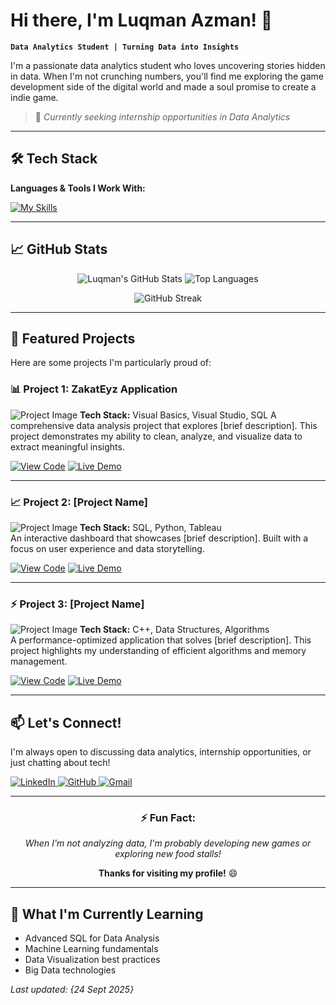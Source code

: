 # Hi there, I'm Luqman Azman! 👋

**`Data Analytics Student | Turning Data into Insights`**

I'm a passionate data analytics student who loves uncovering stories hidden in data. When I'm not crunching numbers, you'll find me exploring the game development side of the digital world and made a soul promise to create a indie game.

> 🚀 *Currently seeking internship opportunities in Data Analytics*

---

## 🛠️ Tech Stack

**Languages & Tools I Work With:**

[![My Skills](https://skillicons.dev/icons?i=c,cs,cpp,figma,java,js,php,py,unity,visualstudio,vscode,&theme=light)](https://skillicons.dev)

---

## 📈 GitHub Stats

<div align="center">
  
![Luqman's GitHub Stats](https://github-readme-stats.vercel.app/api?username=luqmanazman&show_icons=true&theme=radical&hide_border=true)
![Top Languages](https://github-readme-stats.vercel.app/api/top-langs/?username=luqmanazman&layout=compact&theme=radical&hide_border=true)

![GitHub Streak](https://streak-stats.demolab.com/?user=luqmanazman&theme=radical&hide_border=true)

</div>

---

## 🚀 Featured Projects

Here are some projects I'm particularly proud of:

### 📊 Project 1: ZakatEyz Application
![Project Image](https://via.placeholder.com/800x400/4d4d4d/ffffff?text=Project+Screenshot+1)
**Tech Stack:** Visual Basics, Visual Studio, SQL
A comprehensive data analysis project that explores [brief description]. This project demonstrates my ability to clean, analyze, and visualize data to extract meaningful insights.

[![View Code](https://img.shields.io/badge/View-Code-blue?style=for-the-flat-square)](https://github.com/lookMANimator/ZakatEyz-Project)
[![Live Demo](https://img.shields.io/badge/Live-Demo-green?style=for-the-flat-square)](https://github.com/luqmanazman/project1) 

---

### 📈 Project 2: [Project Name]
![Project Image](https://via.placeholder.com/800x400/4d4d4d/ffffff?text=Project+Screenshot+2)
**Tech Stack:** SQL, Python, Tableau  
An interactive dashboard that showcases [brief description]. Built with a focus on user experience and data storytelling.

[![View Code](https://img.shields.io/badge/View-Code-blue?style=for-the-flat-square)](https://github.com/luqmanazman/project2)
[![Live Demo](https://img.shields.io/badge/Live-Demo-green?style=for-the-flat-square)](https://github.com/luqmanazman/project2)

---

### ⚡ Project 3: [Project Name]
![Project Image](https://via.placeholder.com/800x400/4d4d4d/ffffff?text=Project+Screenshot+3)
**Tech Stack:** C++, Data Structures, Algorithms  
A performance-optimized application that solves [brief description]. This project highlights my understanding of efficient algorithms and memory management.

[![View Code](https://img.shields.io/badge/View-Code-blue?style=for-the-flat-square)](https://github.com/luqmanazman/project3)
[![Live Demo](https://img.shields.io/badge/Live-Demo-green?style=for-the-flat-square)](https://github.com/luqmanazman/project3)

---

## 📫 Let's Connect!

I'm always open to discussing data analytics, internship opportunities, or just chatting about tech!

<a href="www.linkedin.com/in/luqman-bin-azman" target="blank">
<img src="https://skillicons.dev/icons?i=linkedin" alt="LinkedIn"/>
</a>
<a href="https://github.com/lookMANimator" target="blank">
<img src="https://skillicons.dev/icons?i=github" alt="GitHub" />
</a>
<a href="mailto:your-email@example.com" target="blank">
<img src="https://skillicons.dev/icons?i=gmail" alt="Gmail" />
</a>

---

<div align="center">

### ⚡ Fun Fact:
*When I'm not analyzing data, I'm probably developing new games or exploring new food stalls!*

**Thanks for visiting my profile!** 😄

</div>

---

## 🎯 What I'm Currently Learning

- Advanced SQL for Data Analysis
- Machine Learning fundamentals
- Data Visualization best practices
- Big Data technologies

*Last updated: {24 Sept 2025}*

